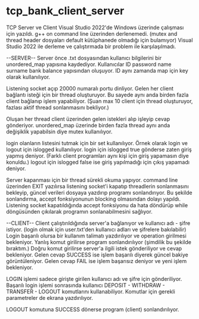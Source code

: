 # tcp_bank_client_server

TCP Server ve Client Visual Studio 2022'de Windows üzerinde çalışması için yazıldı.
g++ on command line üzerinden derlenemedi. (mutex and thread header dosyaları default kütüphanede olmadığı için bulamıyor)
Visual Studio 2022 ile derleme ve çalıştırmada bir problem ile karşılaşılmadı.

--SERVER--
Server önce .txt dosyasından kullanıcı bilgilerini bir unordered_map yapısına kaydediyor.
Kullanıcılar ID password name surname bank balance yapısından oluşuyor.
ID aynı zamanda map için key olarak kullanılıyor. 

Listening socket açıp 20000 numaralı portu dinliyor.
Gelen her client bağlantı isteği için bir thread oluşturuyor.
Bu sayede aynı anda birden fazla client bağlanıp işlem yapabiliyor. (Şuan max 10 client için thread oluşturuyor, fazlası aktif thread sonlanmasını bekliyor.)

Oluşan her thread client üzerinden gelen istekleri alıp işleyip cevap gönderiyor.
unordered_map üzerinde birden fazla thread aynı anda değişiklik yapabilsin diye mutex kullanılıyor.

login olanların listesini tutmak için bir set kullanılıyor.
Örnek olarak login ve logout için islogged kullanılıyor.
login için islogged true gönderse zaten giriş yapmış deniyor. (Farklı client programları aynı kişi için giriş yapamasın diye konuldu.)
logout için islogged false ise giriş yapılmadığı için çıkış yapamadı deniyor.

Server kapanması için bir thread sürekli okuma yapıyor.
command line üzerinden EXIT yazılırsa listening socket'i kapatıp threadlerin sonlanmasını bekleyip, güncel verileri dosyaya yazdırıp programı sonlandırıyor.
Bu şekilde sonlandırma, accept fonksiyonunun blocking olmasından dolayı yapıldı.
Listening socket kapatıldığında accept fonksiyonu da hata döndürüp while döngüsünden çıkılarak programın sonlanabilmesini sağlıyor.

--CLIENT--
Client çalıştırıldığında server'a bağlanıyor ve kullanıcı adı - şifre istiyor.
(login olmak için user.txt'den kullanıcı adları ve şifrelere bakılabilir)
Login başarılı olursa bir kullanım talimatı yazdırılıyor ve operation girilmesi bekleniyor.
Yanlış komut girilirse program sonlandırılıyor (şimdilik bu şekilde bıraktım.)
Doğru komut girilirse server'a ilgili istek gönderiliyor ve cevap bekleniyor.
Gelen cevap SUCCESS ise işlem başarılı diyerek güncel bakiye görüntüleniyor.
Gelen cevap FAIL ise işlem başarısız deniyor ve yeni işlem bekleniyor.

LOGIN işlemi sadece girişte girilen kullanıcı adı ve şifre için gönderiliyor.
Başarılı login işlemi sonrasında kullanıcı
DEPOSIT - WITHDRAW - TRANSFER - LOGOUT komutlarını kullanabiliyor. Komutlar için gerekli parametreler de ekrana yazdırılıyor.

LOGOUT komutuna SUCCESS dönerse program (client) sonlandırılıyor.
